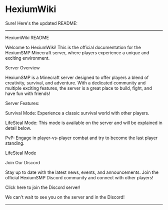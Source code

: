 # HexiumWiki
Sure! Here's the updated README:


---

HexiumWiki README

Welcome to HexiumWiki! This is the official documentation for the HexiumSMP Minecraft server, where players experience a unique and exciting environment.

Server Overview

HexiumSMP is a Minecraft server designed to offer players a blend of creativity, survival, and adventure. With a dedicated community and multiple exciting features, the server is a great place to build, fight, and have fun with friends!

Server Features:

Survival Mode: Experience a classic survival world with other players.

LifeSteal Mode: This mode is available on the server and will be explained in detail below.

PvP: Engage in player-vs-player combat and try to become the last player standing.


LifeSteal Mode

Join Our Discord

Stay up to date with the latest news, events, and announcements. Join the official HexiumSMP Discord community and connect with other players!

Click here to join the Discord server!

We can't wait to see you on the server and in the Discord!


---


